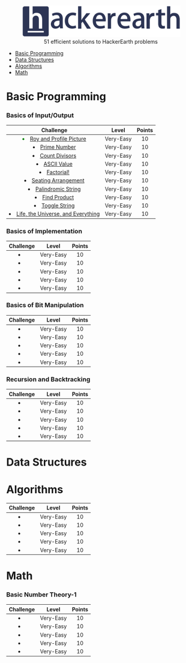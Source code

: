 <p align="center">
    <a href=https://www.hackerearth.com/es/@sanchezmurillo>
        <img height=85 src="pictures/HE_logo.png">
    </a>
    <br>51 efficient solutions to HackerEarth problems
</p>

* [Basic Programming](#basic-programming)
* [Data Structures](#data-structures)
* [Algorithms](#algorithms)
* [Math](#math)

# Basic Programming

### Basics of Input/Output

|                                                   Challenge                                           |     Level    |     Points    |
|:-----------------------------------------------------------------------------------------------------:|:------------:|:-------------:|
| <li style="color:green;">[Roy and Profile Picture](https://www.hackerearth.com/es/practice/basic-programming/input-output/basics-of-input-output/practice-problems/algorithm/roy-and-profile-picture/)</li>                                 |   Very-Easy  |       10      |
| <li>[Prime Number](https://www.hackerearth.com/es/practice/basic-programming/input-output/basics-of-input-output/practice-problems/algorithm/prime-number-8/)</li>                                                                |   Very-Easy  |       10      |
| <li>[Count Divisors](https://www.hackerearth.com/es/practice/basic-programming/input-output/basics-of-input-output/practice-problems/algorithm/count-divisors/)</li>                                                                |   Very-Easy  |       10      |
| <li>[ASCII Value](https://www.hackerearth.com/es/practice/basic-programming/input-output/basics-of-input-output/practice-problems/algorithm/ascii-value/)</li>                                                                   |   Very-Easy  |       10      | 
| <li>[Factorial!](https://www.hackerearth.com/es/practice/basic-programming/input-output/basics-of-input-output/practice-problems/algorithm/find-factorial/)</li>                                                                |   Very-Easy  |       10      |
| <li>[Seating Arrangement](https://www.hackerearth.com/es/practice/basic-programming/input-output/basics-of-input-output/practice-problems/algorithm/seating-arrangement-1/)</li>                                                         |   Very-Easy  |       10      |
| <li>[Palindromic String](https://www.hackerearth.com/es/practice/basic-programming/input-output/basics-of-input-output/practice-problems/algorithm/palindrome-check-2/)</li>                                                            |   Very-Easy  |       10      |
| <li>[Find Product](https://www.hackerearth.com/es/practice/basic-programming/input-output/basics-of-input-output/practice-problems/algorithm/find-product/)</li>                                                                  |   Very-Easy  |       10      |
| <li>[Toggle String](https://www.hackerearth.com/es/practice/basic-programming/input-output/basics-of-input-output/practice-problems/2/?sort_by=partially%20solved&p_level=)</li>                                                   |   Very-Easy  |       10      |
| <li>[Life, the Universe, and Everything](https://www.hackerearth.com/es/practice/basic-programming/input-output/basics-of-input-output/practice-problems/algorithm/life-the-universe-and-everything/)</li>                              |   Very-Easy  |       10      |

 


### Basics of Implementation

|                                                   Challenge                                           |     Level    |     Points    |
|:-----------------------------------------------------------------------------------------------------:|:------------:|:-------------:|
| <li>[]()</li>                              |   Very-Easy  |       10      |
| <li>[]()</li>                              |   Very-Easy  |       10      |
| <li>[]()</li>                              |   Very-Easy  |       10      |
| <li>[]()</li>                              |   Very-Easy  |       10      |
| <li>[]()</li>                              |   Very-Easy  |       10      |

### Basics of Bit Manipulation

|                                                   Challenge                                           |     Level    |     Points    |
|:-----------------------------------------------------------------------------------------------------:|:------------:|:-------------:|
| <li>[]()</li>                              |   Very-Easy  |       10      |
| <li>[]()</li>                              |   Very-Easy  |       10      |
| <li>[]()</li>                              |   Very-Easy  |       10      |
| <li>[]()</li>                              |   Very-Easy  |       10      |
| <li>[]()</li>                              |   Very-Easy  |       10      |

### Recursion and Backtracking

|                                                   Challenge                                           |     Level    |     Points    |
|:-----------------------------------------------------------------------------------------------------:|:------------:|:-------------:|
| <li>[]()</li>                              |   Very-Easy  |       10      |
| <li>[]()</li>                              |   Very-Easy  |       10      |
| <li>[]()</li>                              |   Very-Easy  |       10      |
| <li>[]()</li>                              |   Very-Easy  |       10      |
| <li>[]()</li>                              |   Very-Easy  |       10      |


# Data Structures

# Algorithms

|                                                   Challenge                                           |     Level    |     Points    |
|:-----------------------------------------------------------------------------------------------------:|:------------:|:-------------:|
| <li>[]()</li>                              |   Very-Easy  |       10      |
| <li>[]()</li>                              |   Very-Easy  |       10      |
| <li>[]()</li>                              |   Very-Easy  |       10      |
| <li>[]()</li>                              |   Very-Easy  |       10      |
| <li>[]()</li>                              |   Very-Easy  |       10      |


# Math

### Basic Number Theory-1

|                                                   Challenge                                           |     Level    |     Points    |
|:-----------------------------------------------------------------------------------------------------:|:------------:|:-------------:|
| <li>[]()</li>                              |   Very-Easy  |       10      |
| <li>[]()</li>                              |   Very-Easy  |       10      |
| <li>[]()</li>                              |   Very-Easy  |       10      |
| <li>[]()</li>                              |   Very-Easy  |       10      |
| <li>[]()</li>                              |   Very-Easy  |       10      |
